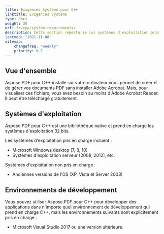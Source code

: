 ```yaml
---
title: Exigences Système pour C++
linktitle: Exigences Système
type: docs
weight: 30
url: fr/cpp/system-requirements/
description: Cette section répertorie les systèmes d'exploitation pris en charge qu'un développeur doit avoir pour travailler avec succès avec Aspose.PDF pour C++.
lastmod: "2021-11-08"
sitemap:
    changefreq: "weekly"
    priority: 0.7
---
```


## Vue d'ensemble

Aspose.PDF pour C++ installé sur votre ordinateur vous permet de créer et de gérer vos documents PDF sans installer Adobe Acrobat. Mais, pour visualiser ces fichiers, vous avez besoin au moins d'Adobe Acrobat Reader. Il peut être téléchargé gratuitement.

## Systèmes d'exploitation

Aspose.PDF pour C++ est une bibliothèque native et prend en charge les systèmes d'exploitation 32 bits.

Les systèmes d'exploitation pris en charge incluent :

- Microsoft Windows desktop (7, 8, 10)
- Systèmes d'exploitation serveur (2008, 2012), etc.

Systèmes d'exploitation non pris en charge :

- Anciennes versions de l'OS (XP, Vista et Server 2003)

## Environnements de développement

Vous pouvez utiliser Aspose.PDF pour C++ pour développer des applications dans n'importe quel environnement de développement qui prend en charge C++, mais les environnements suivants sont explicitement pris en charge :

- Microsoft Visual Studio 2017 ou une version ultérieure.